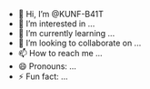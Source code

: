 - 👋 Hi, I’m @KUNF-B41T
- 👀 I’m interested in ...
- 🌱 I’m currently learning ...
- 💞️ I’m looking to collaborate on ...
- 📫 How to reach me ...
- 😄 Pronouns: ...
- ⚡ Fun fact: ...

<!---
KUNF-B41T/KUNF-B41T is a ✨ special ✨ repository because its `README.md` (this file) appears on your GitHub profile.
You can click the Preview link to take a look at your changes.
--->
